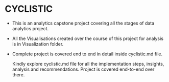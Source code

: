 # **CYCLISTIC**

* This is an analytics capstone project covering all the stages of data analytics project.
* All the Visualisations created over the course of this project for analysis is in Visualization folder.
* Complete project is covered end to end in detail inside cyclistic.md file.

  Kindly explore cyclistic.md file for all the implementation steps, insights, analysis and recommendations. Project is covered end-to-end over there.

